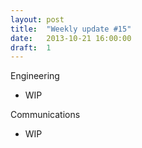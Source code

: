 ```yaml
---
layout: post
title:  "Weekly update #15"
date:   2013-10-21 16:00:00
draft:  1
---
```


Engineering

* WIP

Communications

* WIP
